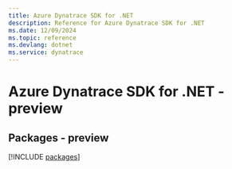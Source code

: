 ```yaml
---
title: Azure Dynatrace SDK for .NET
description: Reference for Azure Dynatrace SDK for .NET
ms.date: 12/09/2024
ms.topic: reference
ms.devlang: dotnet
ms.service: dynatrace
---
```

# Azure Dynatrace SDK for .NET - preview
## Packages - preview
[!INCLUDE [packages](dynatrace-index.md)]